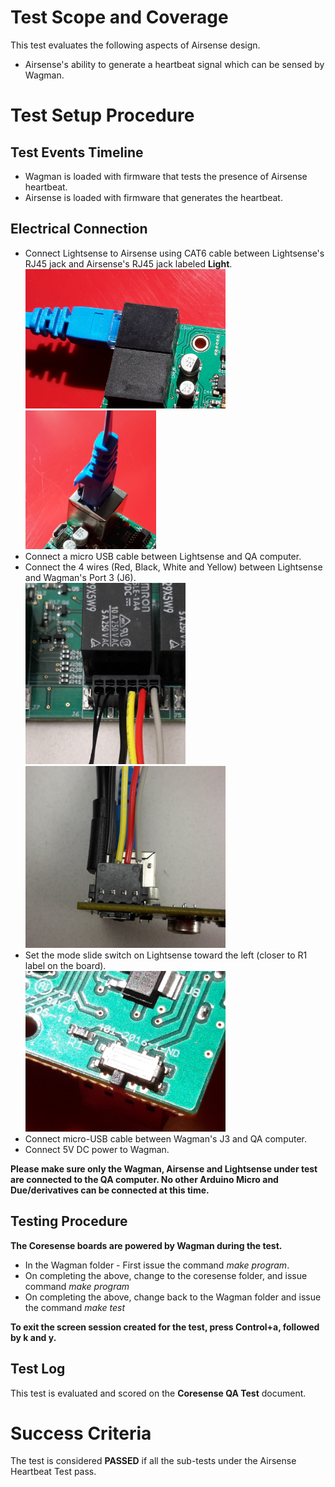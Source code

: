# Test Scope and Coverage

This test evaluates the following aspects of Airsense design. </br>
*   Airsense's ability to generate a heartbeat signal which can be sensed by Wagman. </br>

# Test Setup Procedure

## Test Events Timeline
* Wagman is loaded with firmware that tests the presence of Airsense heartbeat.
* Airsense is loaded with firmware that generates the heartbeat.

## Electrical Connection
-   Connect Lightsense to Airsense using CAT6 cable between Lightsense's RJ45 jack and Airsense's RJ45 jack
    labeled __Light__.  </br>
    <img src="./resources/RJ45AirtoLight.jpg" width="320"><img src="./resources/RJ45_Light.jpg" width="209">
-   Connect a micro USB cable between Lightsense and QA computer.
-   Connect the 4 wires (Red, Black, White and Yellow) between Lightsense and Wagman's Port 3 (J6). </br>
    <img src="./resources/Wagman_LightSense.jpg" width="256"><img src="./resources/Light_sense_Wagman_connection.jpg" width="320">
-   Set the mode slide switch on Lightsense toward the left (closer to R1 label on the board).</br>
    <img src="./resources/PowerSlideSwitchLight.jpg" width="320">
-   Connect micro-USB cable between Wagman's J3 and QA computer.
-   Connect 5V DC power to Wagman.

__Please make sure only the Wagman, Airsense and Lightsense under test are connected to the QA computer.
No other Arduino Micro and Due/derivatives can be connected at this time.__

## Testing Procedure
__The Coresense boards are powered by Wagman during the test.__</br>

*  In the Wagman folder - First issue the command *make program*.
*  On completing the above, change to the coresense folder, and issue command *make program*
*  On completing the above, change back to the Wagman folder and issue the command *make test*

__To exit the screen session created for the test, press Control+a, followed by k and y.__

## Test Log
This test is evaluated and scored on the __Coresense QA Test__ document.

# Success Criteria
The test is considered __PASSED__ if all the sub-tests under the Airsense Heartbeat Test pass.

